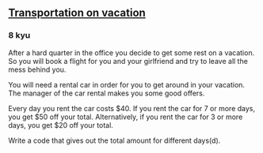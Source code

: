 <h2><a href=https://www.codewars.com/kata/568d0dd208ee69389d000016/train/csharp target="_blank">Transportation on vacation</a></h2><h3>8 kyu</h3><p>After a hard quarter in the office you decide to get some rest on a vacation. So you will book a flight for you and your girlfriend and try to leave all the mess behind you.</p><p>You will need a rental car in order for you to get around in your vacation. The manager of the car rental makes you some good offers.</p><p>Every day you rent the car costs $40. If you rent the car for 7 or more days, you get $50 off your total. Alternatively, if you rent the car for 3 or more days, you get $20 off your total.</p><p>Write a code that gives out the total amount for different days(d).</p>
